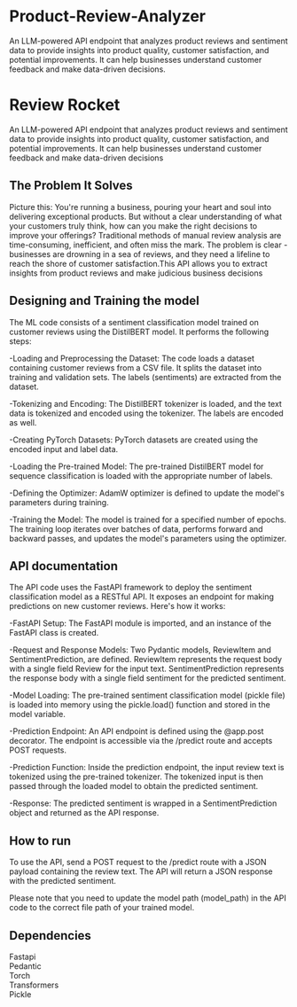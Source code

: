 # Product-Review-Analyzer
An LLM-powered API endpoint that analyzes product reviews and sentiment data to provide insights into product quality, customer satisfaction, and potential improvements. It can help businesses understand customer feedback and make data-driven decisions.

# Review Rocket

An LLM-powered API endpoint that analyzes product reviews and sentiment data to provide insights into product quality, customer satisfaction, and potential improvements. It can help businesses understand customer feedback and make data-driven decisions

## The Problem It Solves

Picture this: You're running a business, pouring your heart and soul into delivering exceptional products. But without a clear understanding of what your customers truly think, how can you make the right decisions to improve your offerings? Traditional methods of manual review analysis are time-consuming, inefficient, and often miss the mark. The problem is clear - businesses are drowning in a sea of reviews, and they need a lifeline to reach the shore of customer satisfaction.This API allows you to extract insights from product reviews and make judicious business decisions


## Designing and Training the model

The ML code consists of a sentiment classification model trained on customer reviews using the DistilBERT model. It performs the following steps:

-Loading and Preprocessing the Dataset: The code loads a dataset containing customer reviews from a CSV file. It splits the dataset into training and validation sets. The labels (sentiments) are extracted from the dataset.

-Tokenizing and Encoding: The DistilBERT tokenizer is loaded, and the text data is tokenized and encoded using the tokenizer. The labels are encoded as well.

-Creating PyTorch Datasets: PyTorch datasets are created using the encoded input and label data.

-Loading the Pre-trained Model: The pre-trained DistilBERT model for sequence classification is loaded with the appropriate number of labels.

-Defining the Optimizer: AdamW optimizer is defined to update the model's parameters during training.

-Training the Model: The model is trained for a specified number of epochs. The training loop iterates over batches of data, performs forward and backward passes, and updates the model's parameters using the optimizer.



## API documentation

The API code uses the FastAPI framework to deploy the sentiment classification model as a RESTful API. It exposes an endpoint for making predictions on new customer reviews. Here's how it works:

-FastAPI Setup: The FastAPI module is imported, and an instance of the FastAPI class is created.

-Request and Response Models: Two Pydantic models, ReviewItem and SentimentPrediction, are defined. ReviewItem represents the request body with a single field Review for the input text. SentimentPrediction represents the response body with a single field sentiment for the predicted sentiment.

-Model Loading: The pre-trained sentiment classification model (pickle file) is loaded into memory using the pickle.load() function and stored in the model variable.

-Prediction Endpoint: An API endpoint is defined using the @app.post decorator. The endpoint is accessible via the /predict route and accepts POST requests.

-Prediction Function: Inside the prediction endpoint, the input review text is tokenized using the pre-trained tokenizer. The tokenized input is then passed through the loaded model to obtain the predicted sentiment.

-Response: The predicted sentiment is wrapped in a SentimentPrediction object and returned as the API response.



## How to run

To use the API, send a POST request to the /predict route with a JSON payload containing the review text. The API will return a JSON response with the predicted sentiment.

Please note that you need to update the model path (model_path) in the API code to the correct file path of your trained model.



## Dependencies

Fastapi  
Pedantic  
Torch  
Transformers  
Pickle  



```python

```

